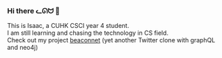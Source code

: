### Hi there ᓚᘏᗢ 👋

This is Isaac, a CUHK CSCI year 4 student.\
I am still learning and chasing the technology in CS field.\
Check out my project [beaconnet](https://github.com/CUHK-CIBAY/beaconnect) (yet another Twitter clone with graphQL and neo4j)
